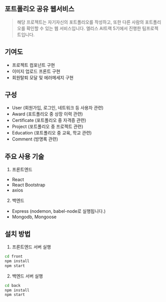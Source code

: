 ## 포트폴리오 공유 웹서비스

> 해당 프로젝트는 자기자신의 포트폴리오를 작성하고, 또한 다른 사람의 포트폴리오를 확인할 수 있는 웹 서비스입니다.
> 엘리스 AI트랙 5기에서 진행한 팀프로젝트입니다.

## 기여도

- 프로젝트 컴포넌트 구현
- 이미지 업로드 프론트 구현
- 회원탈퇴 모달 및 에러메세지 구현

## 구성

- User (회원가입, 로그인, 네트워크 등 사용자 관련)
- Award (포트폴리오 중 상장 이력 관련)
- Certificate (포트폴리오 중 자격증 관련)
- Project (포트폴리오 중 프로젝트 관련)
- Education (포트폴리오 중 교육, 학교 관련)
- Comment (방명록 관련)

## 주요 사용 기술

1. 프론트엔드

- React
- React Bootstrap
- axios

2. 백엔드

- Express (nodemon, babel-node로 실행됩니다.)
- Mongodb, Mongoose

## 설치 방법

1. 프론트엔드 서버 실행

```bash
cd front
npm install
npm start
```

2. 백엔드 서버 실행

```bash
cd back
npm install
npm start
```
